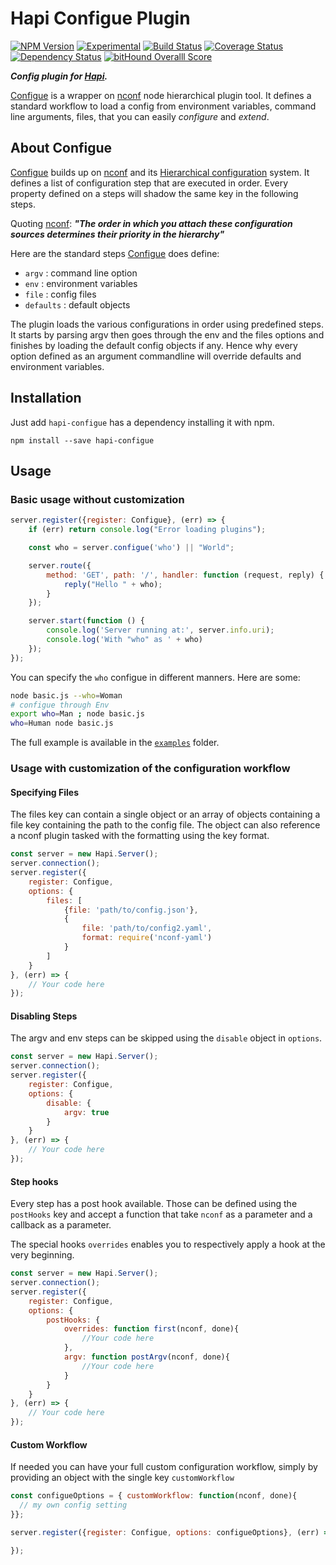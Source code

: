 Hapi Configue Plugin
====================

[![NPM Version](https://img.shields.io/npm/v/hapi-configue.svg)](https://npmjs.org/package/hapi-configue)
[![Experimental][experimental-badge]][experimental-url]
[![Build Status](https://travis-ci.org/AdrieanKhisbe/hapi-configue.svg)](https://travis-ci.org/AdrieanKhisbe/hapi-configue)
[![Coverage Status](https://coveralls.io/repos/AdrieanKhisbe/hapi-configue/badge.svg?branch=master&service=github)](https://coveralls.io/github/AdrieanKhisbe/hapi-configue?branch=master)
[![Dependency Status](https://david-dm.org/AdrieanKhisbe/hapi-configue.svg)](https://david-dm.org/AdrieanKhisbe/hapi-configue)
[![bitHound Overalll Score](https://www.bithound.io/github/AdrieanKhisbe/hapi-configue/badges/score.svg)](https://www.bithound.io/github/AdrieanKhisbe/hapi-configue)

***Config plugin for [Hapi](http://hapijs.com/).***

[Configue] is a wrapper on [nconf] node hierarchical
plugin tool. It defines a standard workflow to load a config from environment variables,
command line arguments, files, that you can easily *configure* and *extend*.

## About Configue

[Configue] builds up on [nconf] and its
[Hierarchical configuration](https://github.com/indexzero/nconf#hierarchical-configuration) system.
It defines a list of configuration step that are executed in order.
Every property defined on a steps will shadow the same key in the following steps.

Quoting [nconf]: ***"The order in which you attach these configuration sources determines their priority in the hierarchy"***

Here are the standard steps [Configue] does define:
- `argv` : command line option
- `env` : environment variables
- `file` : config files
- `defaults` : default objects

The plugin loads the various configurations in order using predefined steps.
It starts by parsing argv then goes through the env and the files options
and finishes by loading the default config objects if any.
Hence why every option defined as an argument commandline will override defaults
and environment variables.

## Installation

Just add `hapi-configue` has a dependency installing it with npm.

    npm install --save hapi-configue

## Usage

### Basic usage without customization

```js
server.register({register: Configue}, (err) => {
    if (err) return console.log("Error loading plugins");

    const who = server.configue('who') || "World";

    server.route({
        method: 'GET', path: '/', handler: function (request, reply) {
            reply("Hello " + who);
        }
    });

    server.start(function () {
        console.log('Server running at:', server.info.uri);
        console.log('With "who" as ' + who)
    });
});
```

You can specify the `who` configue in different manners.
Here are some:

```sh
node basic.js --who=Woman
# configue through Env
export who=Man ; node basic.js
who=Human node basic.js
```

The full example is available in the [`examples`](./examples/basic.js) folder.

### Usage with customization of the configuration workflow

#### Specifying Files

The files key can contain a single object or an array of objects containing a file key containing the path to the config file. The object can also reference a nconf plugin tasked with the formatting using the key format.

```js
const server = new Hapi.Server();
server.connection();
server.register({
    register: Configue,
    options: {
        files: [
            {file: 'path/to/config.json'},
            {
                file: 'path/to/config2.yaml',
                format: require('nconf-yaml')
            }
        ]
    }
}, (err) => {
    // Your code here
});
```

#### Disabling Steps

The argv and env steps can be skipped using the `disable` object in `options`.

```js
const server = new Hapi.Server();
server.connection();
server.register({
    register: Configue,
    options: {
        disable: {
            argv: true
        }
    }
}, (err) => {
    // Your code here
});
```

#### Step hooks

Every step has a post hook available.
Those can be defined using the `postHooks` key and accept a
function that take `nconf` as a parameter and a callback as a parameter.

The special hooks `overrides`  enables you to respectively apply a hook at the very beginning.

```js
const server = new Hapi.Server();
server.connection();
server.register({
    register: Configue,
    options: {
        postHooks: {
            overrides: function first(nconf, done){
                //Your code here
            },
            argv: function postArgv(nconf, done){
                //Your code here
            }
        }
    }
}, (err) => {
    // Your code here
});
```

#### Custom Workflow

If needed you can have your full custom configuration workflow,
simply by providing an object with the single key `customWorkflow`

```js
const configueOptions = { customWorkflow: function(nconf, done){
  // my own config setting
}};

server.register({register: Configue, options: configueOptions}, (err) => {

});

```


[Configue]: https://github.com/AdrieanKhisbe/hapi-configue
[nconf]: (https://github.com/indexzero/nconf)
[experimental-badge]: https://img.shields.io/badge/stability-experimental-DD5F0A.svg
[experimental-url]: https://nodejs.org/api/documentation.html#documentation_stability_index
